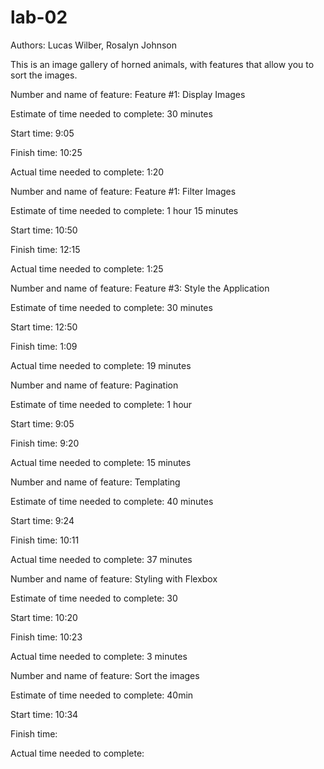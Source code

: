 # lab-02
Authors: Lucas Wilber, Rosalyn Johnson

This is an image gallery of horned animals, with features that allow you to sort the images.



Number and name of feature: Feature #1: Display Images

Estimate of time needed to complete: 30 minutes

Start time: 9:05

Finish time: 10:25

Actual time needed to complete: 1:20


Number and name of feature: Feature #1: Filter Images

Estimate of time needed to complete: 1 hour 15 minutes

Start time: 10:50

Finish time: 12:15

Actual time needed to complete: 1:25


Number and name of feature: Feature #3: Style the Application

Estimate of time needed to complete: 30 minutes

Start time: 12:50

Finish time: 1:09

Actual time needed to complete: 19 minutes


Number and name of feature: Pagination

Estimate of time needed to complete: 1 hour

Start time: 9:05

Finish time: 9:20

Actual time needed to complete: 15 minutes


Number and name of feature: Templating

Estimate of time needed to complete: 40 minutes

Start time: 9:24

Finish time: 10:11

Actual time needed to complete: 37 minutes


Number and name of feature: Styling with Flexbox

Estimate of time needed to complete: 30

Start time: 10:20

Finish time: 10:23

Actual time needed to complete: 3 minutes


Number and name of feature: Sort the images

Estimate of time needed to complete: 40min

Start time: 10:34

Finish time: 

Actual time needed to complete: 